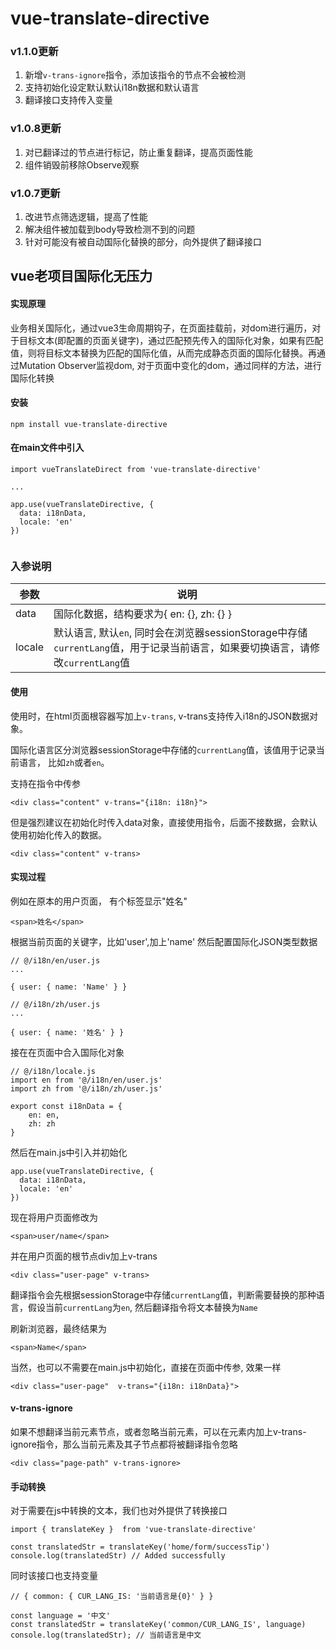 # vue-translate-directive

### v1.1.0更新

1. 新增`v-trans-ignore`指令，添加该指令的节点不会被检测
2. 支持初始化设定默认默认i18n数据和默认语言
3. 翻译接口支持传入变量

### v1.0.8更新

1. 对已翻译过的节点进行标记，防止重复翻译，提高页面性能
2. 组件销毁前移除Observe观察
 
### v1.0.7更新

1. 改进节点筛选逻辑，提高了性能
2. 解决组件被加载到body导致检测不到的问题
3. 针对可能没有被自动国际化替换的部分，向外提供了翻译接口


## vue老项目国际化无压力

#### 实现原理
业务相关国际化，通过vue3生命周期钩子，在页面挂载前，对dom进行遍历，对于目标文本(即配置的页面关键字)，通过匹配预先传入的国际化对象，如果有匹配值，则将目标文本替换为匹配的国际化值，从而完成静态页面的国际化替换。再通过Mutation Observer监视dom, 对于页面中变化的dom，通过同样的方法，进行国际化转换

#### 安装
```
npm install vue-translate-directive
```

#### 在main文件中引入

```
import vueTranslateDirect from 'vue-translate-directive'

...

app.use(vueTranslateDirective, {
  data: i18nData,
  locale: 'en'
})


```

### 入参说明

| 参数 | 说明 |
| ------- | ------- |
| data   | 国际化数据，结构要求为{ en: {}, zh: {} }  |
| locale | 默认语言, 默认`en`, 同时会在浏览器sessionStorage中存储`currentLang`值，用于记录当前语言，如果要切换语言，请修改`currentLang`值 |



#### 使用

使用时，在html页面根容器写加上`v-trans`, v-trans支持传入i18n的JSON数据对象。

国际化语言区分浏览器sessionStorage中存储的`currentLang`值，该值用于记录当前语言， 比如`zh`或者`en`。

支持在指令中传参

```
<div class="content" v-trans="{i18n: i18n}">
```


但是强烈建议在初始化时传入data对象，直接使用指令，后面不接数据，会默认使用初始化传入的数据。
```
<div class="content" v-trans>
```

#### 实现过程

例如在原本的用户页面， 有个标签显示"姓名"

```
<span>姓名</span>
```

根据当前页面的关键字，比如'user',加上'name' 然后配置国际化JSON类型数据

```
// @/i18n/en/user.js
...

{ user: { name: 'Name' } }
```

```
// @/i18n/zh/user.js
...

{ user: { name: '姓名' } }
```

接在在页面中合入国际化对象

```
// @/i18n/locale.js
import en from '@/i18n/en/user.js'
import zh from '@/i18n/zh/user.js'

export const i18nData = {
    en: en,
    zh: zh
}
```

然后在main.js中引入并初始化
```
app.use(vueTranslateDirective, {
  data: i18nData,
  locale: 'en'
})
```

现在将用户页面修改为

```
<span>user/name</span>
```

并在用户页面的根节点div加上v-trans
```
<div class="user-page" v-trans>
```

翻译指令会先根据sessionStorage中存储`currentLang`值，判断需要替换的那种语言，假设当前`currentLang`为`en`, 然后翻译指令将文本替换为`Name`

刷新浏览器，最终结果为
```
<span>Name</span>
```

当然，也可以不需要在main.js中初始化，直接在页面中传参, 效果一样
```
<div class="user-page"  v-trans="{i18n: i18nData}">
```

#### v-trans-ignore 

如果不想翻译当前元素节点，或者忽略当前元素，可以在元素内加上v-trans-ignore指令，那么当前元素及其子节点都将被翻译指令忽略
```
<div class="page-path" v-trans-ignore>
```

#### 手动转换
对于需要在js中转换的文本，我们也对外提供了转换接口

```
import { translateKey }  from 'vue-translate-directive'

const translatedStr = translateKey('home/form/successTip')
console.log(translatedStr) // Added successfully

```

同时该接口也支持变量

```
// { common: { CUR_LANG_IS: '当前语言是{0}' } }

const language = '中文'
const translatedStr = translateKey('common/CUR_LANG_IS', language)
console.log(translatedStr); // 当前语言是中文

```
